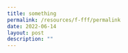 ```yaml
---
title: something
permalink: /resources/f-fff/permalink
date: 2022-06-14
layout: post
description: ""
---
```





